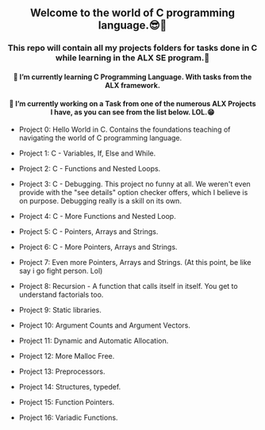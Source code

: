 ## <div align="center">Welcome to the world of C programming language.😎🤗</div>

### <div align="center">This repo will contain all my projects folders for tasks done in C while learning in the ALX SE program.🥴</div>

#### <div align="center">🌱 I’m currently learning C Programming Language. With tasks from the ALX framework.</div>

#### <div align="center">🔭 I’m currently working on a Task from one of the numerous ALX Projects I have, as you can see from the list below. LOL.😁</div>

- Project 0: Hello World in C. Contains the foundations teaching of navigating the world of C programming language.

- Project 1: C - Variables, If, Else and While. 

- Project 2: C - Functions and Nested Loops.

- Project 3: C - Debugging. This project no funny at all. We weren't even provide with the "see details" option checker offers, which I believe is on purpose. Debugging really is a skill on its own.

- Project 4: C - More Functions and Nested Loop.

- Project 5: C - Pointers, Arrays and Strings.

- Project 6: C - More Pointers, Arrays and Strings.

- Project 7: Even more Pointers, Arrays and Strings. (At this point, be like say i go fight person. Lol)

- Project 8: Recursion - A function that calls itself in itself. You get to understand factorials too.

- Project 9: Static libraries.

- Project 10: Argument Counts and Argument Vectors. 

- Project 11: Dynamic and Automatic Allocation. 

- Project 12: More Malloc Free.

- Project 13: Preprocessors.

- Project 14: Structures, typedef.

- Project 15: Function Pointers.

- Project 16: Variadic Functions.
